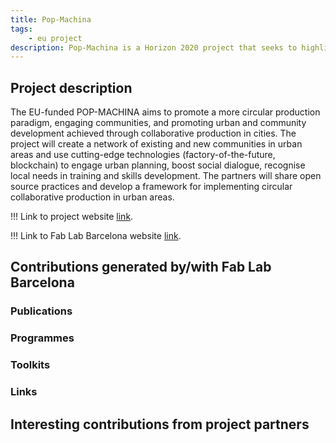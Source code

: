 ```yaml
---
title: Pop-Machina
tags: 
    - eu project
description: Pop-Machina is a Horizon 2020 project that seeks to highlight and reinforce the links between the maker movement and circular economy in order to promote environmental sustainability and generate socio-economic benefits in European cities.
---
```


## Project description

The EU-funded POP-MACHINA aims to promote  a more circular production paradigm, engaging communities, and promoting urban and community development achieved through collaborative production in cities. The project will create a network of existing and new communities in urban areas and use cutting-edge technologies (factory-of-the-future, blockchain) to engage urban planning, boost social dialogue, recognise local needs in training and skills development. The partners will share open source practices and develop a framework for implementing circular collaborative production in urban areas.

!!! Link to project website [link](https://pop-machina.eu/). 

!!! Link to Fab Lab Barcelona website [link](https://fablabbcn.org/blog/emergent-ideas/the-people-centered-approach-toward-a-circular-economy). 

## Contributions generated by/with Fab Lab Barcelona

### Publications

### Programmes

### Toolkits

### Links

## Interesting contributions from project partners


